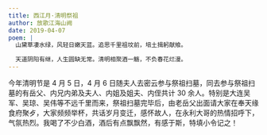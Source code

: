 ```yaml
---
title: 西江月·清明祭祖
author: 放歌江海山阙
date: 2019-04-07
poem: |
  山黛草凄水绿，风轻日嫩天蓝。追思千里祖坟前，培土揖躬献飨。

  天道阴阳有继，人生圆缺无常。清明相聚酒一觞，不负春花烂漫。
---
```


今年清明节是 4 月 5 日，4 月 6 日随夫人去密云参与祭祖扫墓，同去参与祭祖扫墓的有岳父、内兄内弟及夫人、内姐及姐夫、内侄共计 30 余人。特别是大连吴军、吴琼、吴伟等不远千里而来，祭祖扫墓完毕后，由老岳父出面请大家在奉天缘食府聚歺，大家频频举杯，共话岁月变迁，感怀故人，在永利大哥的热情招呼下，气氛热烈。我喝了不少白酒，酒后有点飘飘然，有感于斯，特填小令记之！
